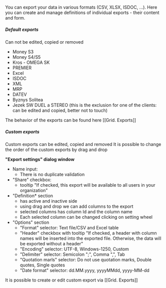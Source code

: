 
You can export your data in various formats (CSV, XLSX, ISDOC, ...). Here you can create and manage definitions of individual exports - their content and form.

##### Default exports
 Can not be edited, copied or removed

*  Money  S3
* Money S4/S5
* Kros - OMEGA SK
* PREMIER
* Excel
* ISDOC
* XML
* MRP
* DATEV
* Byznys Solitea
* Jezek SW DUEL a STEREO (this is the exclusion for one of the clients: can be edited and copied, better not to touch)

The behavior of the  exports can be found here [[Grid. Exports]]


##### Custom exports

Custom exports can be edited, copied and removed
It is possible to change the order of the custom exports by drag and drop

**"Export settings" dialog window**
* Name input:
	* There is no duplicate validation
* "Share" checkbox:
	* tooltip "If checked, this export will be available to all users in your organization"
* "Definition* section
	* has active and inactive side
	* using drag and drop we can add columns to the export
	* selected columns has column Id and the column name
	* Each selected column can be changed clicking on setting wheel
* "Options" section
	* "Format" selector: Text file/CSV and Excel table
	* "Header" checkbox with tooltip "If checked, a header with column names will be inserted into the exported file. Otherwise, the data will be exported without a header"
	* "Encoding" selector: UTF-8, Windows-1250, Custom
	* "Delimiter" selector: Semicolon ";", Comma ",", Tab
	* "Quotation marls" selector: Do not use quotation marks, Double quotes, Single quotes
	* "Date format" selector: dd.MM.yyyy, yyyyMMdd, yyyy-MM-dd

It is possible to create or edit custom export via [[Grid. Exports]]
